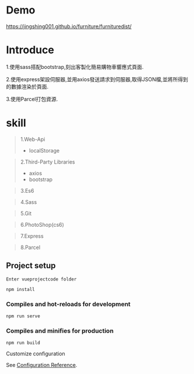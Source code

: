 # Demo

https://jingshing001.github.io/furniture/furnituredist/

# Introduce

1.使用sass搭配bootstrap,刻出客製化簡易購物車響應式頁面.

2.使用express架設伺服器,並用axios發送請求到伺服器,取得JSON檔,並將所得到的數據渲染於頁面.

3.使用Parcel打包資源.

# skill
>1.Web-Api
> * localStorage

>2.Third-Party Libraries
>  * axios
>  * bootstrap

>3.Es6

>4.Sass

>5.Git

>6.PhotoShop(cs6)

>7.Express

>8.Parcel

## Project setup

```
Enter vueprojectcode folder
```

```
npm install
```

### Compiles and hot-reloads for development
```
npm run serve
```

### Compiles and minifies for production
```
npm run build
```

Customize configuration

See <a href="https://cli.vuejs.org/config/">Configuration Reference</a>.





